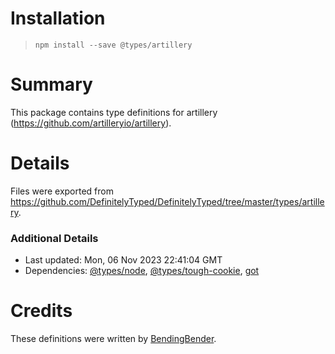 # Installation
> `npm install --save @types/artillery`

# Summary
This package contains type definitions for artillery (https://github.com/artilleryio/artillery).

# Details
Files were exported from https://github.com/DefinitelyTyped/DefinitelyTyped/tree/master/types/artillery.

### Additional Details
 * Last updated: Mon, 06 Nov 2023 22:41:04 GMT
 * Dependencies: [@types/node](https://npmjs.com/package/@types/node), [@types/tough-cookie](https://npmjs.com/package/@types/tough-cookie), [got](https://npmjs.com/package/got)

# Credits
These definitions were written by [BendingBender](https://github.com/BendingBender).
